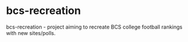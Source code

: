 # bcs-recreation
 bcs-recreation - project aiming to recreate BCS college football rankings with new sites/polls.
